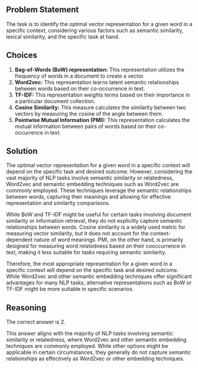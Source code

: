 ## Problem Statement

The task is to identify the optimal vector representation for a given word in a specific context, considering various factors such as semantic similarity, lexical similarity, and the specific task at hand.

## Choices

1. **Bag-of-Words (BoW) representation:** This representation utilizes the frequency of words in a document to create a vector.
2. **Word2vec:** This representation learns latent semantic relationships between words based on their co-occurrence in text.
3. **TF-IDF:** This representation weights terms based on their importance in a particular document collection.
4. **Cosine Similarity:** This measure calculates the similarity between two vectors by measuring the cosine of the angle between them.
5. **Pointwise Mutual Information (PMI):** This representation calculates the mutual information between pairs of words based on their co-occurrence in text.

## Solution

The optimal vector representation for a given word in a specific context will depend on the specific task and desired outcome. However, considering the vast majority of NLP tasks involve semantic similarity or relatedness, Word2vec and semantic embedding techniques such as Word2vec are commonly employed. These techniques leverage the semantic relationships between words, capturing their meanings and allowing for effective representation and similarity comparisons.

While BoW and TF-IDF might be useful for certain tasks involving document similarity or information retrieval, they do not explicitly capture semantic relationships between words. Cosine similarity is a widely used metric for measuring vector similarity, but it does not account for the context-dependent nature of word meanings. PMI, on the other hand, is primarily designed for measuring word relatedness based on their cooccurrence in text, making it less suitable for tasks requiring semantic similarity.

Therefore, the most appropriate representation for a given word in a specific context will depend on the specific task and desired outcome. While Word2vec and other semantic embedding techniques offer significant advantages for many NLP tasks, alternative representations such as BoW or TF-IDF might be more suitable in specific scenarios.

## Reasoning

The correct answer is 2.

This answer aligns with the majority of NLP tasks involving semantic similarity or relatedness, where Word2vec and other semantic embedding techniques are commonly employed. While other options might be applicable in certain circumstances, they generally do not capture semantic relationships as effectively as Word2vec or other embedding techniques.